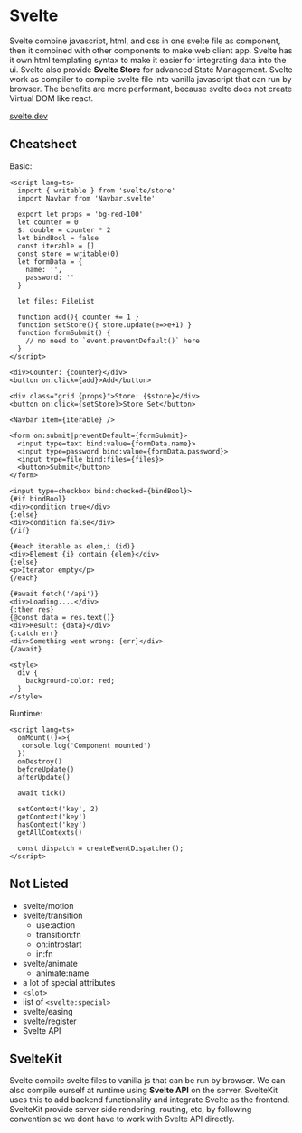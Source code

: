 # Svelte

Svelte combine javascript, html, and css in one svelte file as component, then it combined with other components to make web client app. Svelte has it own html templating syntax to make it easier for integrating data into the ui. Svelte also provide **Svelte Store** for advanced State Management. Svelte work as compiler to compile svelte file into vanilla javascript that can run by browser. The benefits are more performant, because svelte does not create Virtual DOM like react.

[svelte.dev](https://svelte.dev/)

## Cheatsheet

Basic:

```svelte
<script lang=ts>
  import { writable } from 'svelte/store'
  import Navbar from 'Navbar.svelte'

  export let props = 'bg-red-100'
  let counter = 0
  $: double = counter * 2
  let bindBool = false
  const iterable = []
  const store = writable(0)
  let formData = {
    name: '',
    password: ''
  }

  let files: FileList
  
  function add(){ counter += 1 }
  function setStore(){ store.update(e=>e+1) }
  function formSubmit() {
    // no need to `event.preventDefault()` here
  }
</script>

<div>Counter: {counter}</div>
<button on:click={add}>Add</button>

<div class="grid {props}">Store: {$store}</div>
<button on:click={setStore}>Store Set</button>

<Navbar item={iterable} />

<form on:submit|preventDefault={formSubmit}>
  <input type=text bind:value={formData.name}>
  <input type=password bind:value={formData.password}>
  <input type=file bind:files={files}>
  <button>Submit</button>
</form>

<input type=checkbox bind:checked={bindBool}>
{#if bindBool}
<div>condition true</div>
{:else}
<div>condition false</div>
{/if}

{#each iterable as elem,i (id)}
<div>Element {i} contain {elem}</div>
{:else}
<p>Iterator empty</p>
{/each}

{#await fetch('/api')}
<div>Loading....</div>
{:then res}
{@const data = res.text()}
<div>Result: {data}</div>
{:catch err}
<div>Something went wrong: {err}</div>
{/await}

<style>
  div {
    background-color: red;
  }
</style>
```

Runtime:

```svelte
<script lang=ts>
  onMount(()=>{
   console.log('Component mounted')
  })
  onDestroy()
  beforeUpdate()
  afterUpdate()
  
  await tick()
  
  setContext('key', 2)
  getContext('key')
  hasContext('key')
  getAllContexts()
  
  const dispatch = createEventDispatcher();
</script>
```

## Not Listed

- svelte/motion
- svelte/transition
  - use:action
  - transition:fn
  - on:introstart
  - in:fn
- svelte/animate
  - animate:name
- a lot of special attributes
- `<slot>`
- list of `<svelte:special>`
- svelte/easing
- svelte/register
- Svelte API

## SvelteKit

Svelte compile svelte files to vanilla js that can be run by browser. We can also compile ourself at runtime using **Svelte API** on the server. SvelteKit uses this to add backend functionality and integrate Svelte as the frontend. SvelteKit provide server side rendering, routing, etc, by following convention so we dont have to work with Svelte API directly.
